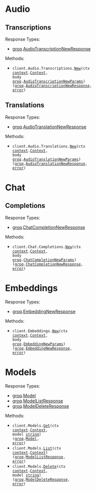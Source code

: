 # Audio

## Transcriptions

Response Types:

- <a href="https://pkg.go.dev/github.com/conneroisu/groq-go">groq</a>.<a href="https://pkg.go.dev/github.com/conneroisu/groq-go#AudioTranscriptionNewResponse">AudioTranscriptionNewResponse</a>

Methods:

- <code title="post /openai/v1/audio/transcriptions">client.Audio.Transcriptions.<a href="https://pkg.go.dev/github.com/conneroisu/groq-go#AudioTranscriptionService.New">New</a>(ctx <a href="https://pkg.go.dev/context">context</a>.<a href="https://pkg.go.dev/context#Context">Context</a>, body <a href="https://pkg.go.dev/github.com/conneroisu/groq-go">groq</a>.<a href="https://pkg.go.dev/github.com/conneroisu/groq-go#AudioTranscriptionNewParams">AudioTranscriptionNewParams</a>) (<a href="https://pkg.go.dev/github.com/conneroisu/groq-go">groq</a>.<a href="https://pkg.go.dev/github.com/conneroisu/groq-go#AudioTranscriptionNewResponse">AudioTranscriptionNewResponse</a>, <a href="https://pkg.go.dev/builtin#error">error</a>)</code>

## Translations

Response Types:

- <a href="https://pkg.go.dev/github.com/conneroisu/groq-go">groq</a>.<a href="https://pkg.go.dev/github.com/conneroisu/groq-go#AudioTranslationNewResponse">AudioTranslationNewResponse</a>

Methods:

- <code title="post /openai/v1/audio/translations">client.Audio.Translations.<a href="https://pkg.go.dev/github.com/conneroisu/groq-go#AudioTranslationService.New">New</a>(ctx <a href="https://pkg.go.dev/context">context</a>.<a href="https://pkg.go.dev/context#Context">Context</a>, body <a href="https://pkg.go.dev/github.com/conneroisu/groq-go">groq</a>.<a href="https://pkg.go.dev/github.com/conneroisu/groq-go#AudioTranslationNewParams">AudioTranslationNewParams</a>) (<a href="https://pkg.go.dev/github.com/conneroisu/groq-go">groq</a>.<a href="https://pkg.go.dev/github.com/conneroisu/groq-go#AudioTranslationNewResponse">AudioTranslationNewResponse</a>, <a href="https://pkg.go.dev/builtin#error">error</a>)</code>

# Chat

## Completions

Response Types:

- <a href="https://pkg.go.dev/github.com/conneroisu/groq-go">groq</a>.<a href="https://pkg.go.dev/github.com/conneroisu/groq-go#ChatCompletionNewResponse">ChatCompletionNewResponse</a>

Methods:

- <code title="post /openai/v1/chat/completions">client.Chat.Completions.<a href="https://pkg.go.dev/github.com/conneroisu/groq-go#ChatCompletionService.New">New</a>(ctx <a href="https://pkg.go.dev/context">context</a>.<a href="https://pkg.go.dev/context#Context">Context</a>, body <a href="https://pkg.go.dev/github.com/conneroisu/groq-go">groq</a>.<a href="https://pkg.go.dev/github.com/conneroisu/groq-go#ChatCompletionNewParams">ChatCompletionNewParams</a>) (<a href="https://pkg.go.dev/github.com/conneroisu/groq-go">groq</a>.<a href="https://pkg.go.dev/github.com/conneroisu/groq-go#ChatCompletionNewResponse">ChatCompletionNewResponse</a>, <a href="https://pkg.go.dev/builtin#error">error</a>)</code>

# Embeddings

Response Types:

- <a href="https://pkg.go.dev/github.com/conneroisu/groq-go">groq</a>.<a href="https://pkg.go.dev/github.com/conneroisu/groq-go#EmbeddingNewResponse">EmbeddingNewResponse</a>

Methods:

- <code title="post /openai/v1/embeddings">client.Embeddings.<a href="https://pkg.go.dev/github.com/conneroisu/groq-go#EmbeddingService.New">New</a>(ctx <a href="https://pkg.go.dev/context">context</a>.<a href="https://pkg.go.dev/context#Context">Context</a>, body <a href="https://pkg.go.dev/github.com/conneroisu/groq-go">groq</a>.<a href="https://pkg.go.dev/github.com/conneroisu/groq-go#EmbeddingNewParams">EmbeddingNewParams</a>) (<a href="https://pkg.go.dev/github.com/conneroisu/groq-go">groq</a>.<a href="https://pkg.go.dev/github.com/conneroisu/groq-go#EmbeddingNewResponse">EmbeddingNewResponse</a>, <a href="https://pkg.go.dev/builtin#error">error</a>)</code>

# Models

Response Types:

- <a href="https://pkg.go.dev/github.com/conneroisu/groq-go">groq</a>.<a href="https://pkg.go.dev/github.com/conneroisu/groq-go#Model">Model</a>
- <a href="https://pkg.go.dev/github.com/conneroisu/groq-go">groq</a>.<a href="https://pkg.go.dev/github.com/conneroisu/groq-go#ModelListResponse">ModelListResponse</a>
- <a href="https://pkg.go.dev/github.com/conneroisu/groq-go">groq</a>.<a href="https://pkg.go.dev/github.com/conneroisu/groq-go#ModelDeleteResponse">ModelDeleteResponse</a>

Methods:

- <code title="get /openai/v1/models/{model}">client.Models.<a href="https://pkg.go.dev/github.com/conneroisu/groq-go#ModelService.Get">Get</a>(ctx <a href="https://pkg.go.dev/context">context</a>.<a href="https://pkg.go.dev/context#Context">Context</a>, model <a href="https://pkg.go.dev/builtin#string">string</a>) (<a href="https://pkg.go.dev/github.com/conneroisu/groq-go">groq</a>.<a href="https://pkg.go.dev/github.com/conneroisu/groq-go#Model">Model</a>, <a href="https://pkg.go.dev/builtin#error">error</a>)</code>
- <code title="get /openai/v1/models">client.Models.<a href="https://pkg.go.dev/github.com/conneroisu/groq-go#ModelService.List">List</a>(ctx <a href="https://pkg.go.dev/context">context</a>.<a href="https://pkg.go.dev/context#Context">Context</a>) (<a href="https://pkg.go.dev/github.com/conneroisu/groq-go">groq</a>.<a href="https://pkg.go.dev/github.com/conneroisu/groq-go#ModelListResponse">ModelListResponse</a>, <a href="https://pkg.go.dev/builtin#error">error</a>)</code>
- <code title="delete /openai/v1/models/{model}">client.Models.<a href="https://pkg.go.dev/github.com/conneroisu/groq-go#ModelService.Delete">Delete</a>(ctx <a href="https://pkg.go.dev/context">context</a>.<a href="https://pkg.go.dev/context#Context">Context</a>, model <a href="https://pkg.go.dev/builtin#string">string</a>) (<a href="https://pkg.go.dev/github.com/conneroisu/groq-go">groq</a>.<a href="https://pkg.go.dev/github.com/conneroisu/groq-go#ModelDeleteResponse">ModelDeleteResponse</a>, <a href="https://pkg.go.dev/builtin#error">error</a>)</code>
